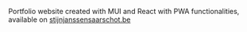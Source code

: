 Portfolio website created with MUI and React with PWA functionalities, 
available on <a href="https://www.stijnjanssensaarschot.be" target="_blank"> stijnjanssensaarschot.be </a>
